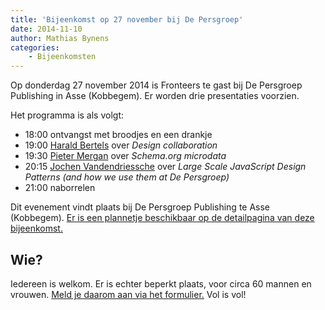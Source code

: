 ```yaml
---
title: 'Bijeenkomst op 27 november bij De Persgroep'
date: 2014-11-10
author: Mathias Bynens
categories:
    - Bijeenkomsten
---
```


Op donderdag 27 november 2014 is Fronteers te gast bij De Persgroep Publishing in Asse (Kobbegem). Er worden drie presentaties voorzien.

Het programma is als volgt:

-   18:00 ontvangst met broodjes en een drankje
-   19:00 [Harald Bertels](https://twitter.com/Bizonder) over _Design collaboration_
-   19:30 [Pieter Mergan](https://twitter.com/FirstManOnDaMoo) over _Schema.org microdata_
-   20:15 [Jochen Vandendriessche](https://twitter.com/joggink) over _Large Scale JavaScript Design Patterns (and how we use them at De Persgroep)_
-   21:00 naborrelen

Dit evenement vindt plaats bij De Persgroep Publishing te Asse (Kobbegem). [Er is een plannetje beschikbaar op de detailpagina van deze bijeenkomst.](/bijeenkomsten/2014/persgroep)

## Wie?

Iedereen is welkom. Er is echter beperkt plaats, voor circa 60 mannen en vrouwen. [Meld je daarom aan via het formulier.](/bijeenkomsten/2014/persgroep) Vol is vol!

